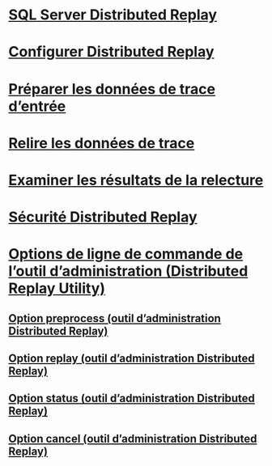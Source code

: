 # [SQL Server Distributed Replay](sql-server-distributed-replay.md)
# [Configurer Distributed Replay](configure-distributed-replay.md)
# [Préparer les données de trace d’entrée](prepare-the-input-trace-data.md)
# [Relire les données de trace](replay-trace-data.md)
# [Examiner les résultats de la relecture](review-the-replay-results.md)
# [Sécurité Distributed Replay](distributed-replay-security.md)
# [Options de ligne de commande de l’outil d’administration (Distributed Replay Utility)](administration-tool-command-line-options-distributed-replay-utility.md)
## [Option preprocess (outil d’administration Distributed Replay)](preprocess-option-distributed-replay-administration-tool.md)
## [Option replay (outil d’administration Distributed Replay)](replay-option-distributed-replay-administration-tool.md)
## [Option status (outil d’administration Distributed Replay)](status-option-distributed-replay-administration-tool.md)
## [Option cancel (outil d’administration Distributed Replay)](cancel-option-distributed-replay-administration-tool.md)
